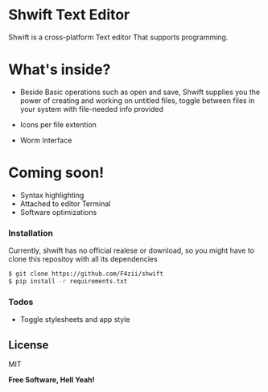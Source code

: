 # Shwift Text Editor


Shwift is a cross-platform Text editor That supports programming.



# What's inside?

  - Beside Basic operations such as open and save, Shwift supplies you the power of creating and working on untitled files, toggle between files in your system with file-needed info provided
 
  - Icons per file extention
  
  - Worm Interface

# Coming soon!

  - Syntax highlighting
  - Attached to editor Terminal
  - Software optimizations

### Installation

Currently, shwift has no official realese or download, so you might have to clone this repositoy with all its dependencies

```sh
$ git clone https://github.com/F4zii/shwift
$ pip install -r requirements.txt
```

### Todos

 - Toggle stylesheets and app style

License
----

MIT

**Free Software, Hell Yeah!**



